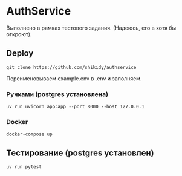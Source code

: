 # AuthService
Выполнено в рамках тестового задания. (Надеюсь, его в хотя бы откроют).

## Deploy
```
git clone https://github.com/shikidy/authservice
```
Переименовываем example.env в .env и заполняем.

### Ручками (postgres установлена)
```
uv run uvicorn app:app --port 8000 --host 127.0.0.1
```

### Docker
```
docker-compose up
```

## Тестирование (postgres установлен)
```
uv run pytest
```
